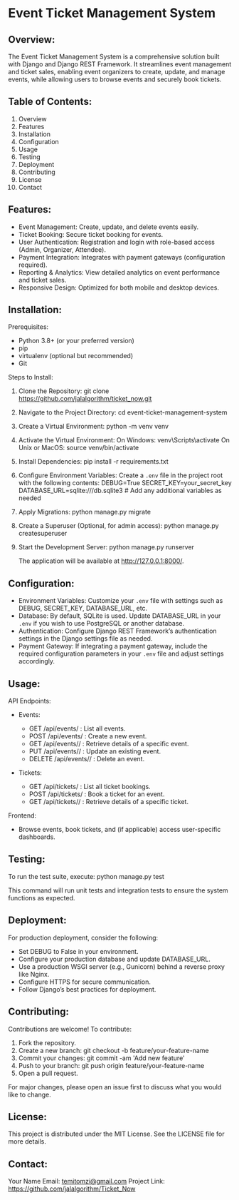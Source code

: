Event Ticket Management System
==============================

Overview:
---------
The Event Ticket Management System is a comprehensive solution built with Django and Django REST Framework. It streamlines event management and ticket sales, enabling event organizers to create, update, and manage events, while allowing users to browse events and securely book tickets.

Table of Contents:
------------------
1. Overview
2. Features
3. Installation
4. Configuration
5. Usage
6. Testing
7. Deployment
8. Contributing
9. License
10. Contact

Features:
---------
- Event Management: Create, update, and delete events easily.
- Ticket Booking: Secure ticket booking for events.
- User Authentication: Registration and login with role-based access (Admin, Organizer, Attendee).
- Payment Integration: Integrates with payment gateways (configuration required).
- Reporting & Analytics: View detailed analytics on event performance and ticket sales.
- Responsive Design: Optimized for both mobile and desktop devices.

Installation:
-------------
Prerequisites:
  - Python 3.8+ (or your preferred version)
  - pip
  - virtualenv (optional but recommended)
  - Git

Steps to Install:

1. Clone the Repository:
       git clone https://github.com/jalalgorithm/ticket_now.git

2. Navigate to the Project Directory:
       cd event-ticket-management-system

3. Create a Virtual Environment:
       python -m venv venv

4. Activate the Virtual Environment:
   On Windows:
       venv\Scripts\activate
   On Unix or MacOS:
       source venv/bin/activate

5. Install Dependencies:
       pip install -r requirements.txt

6. Configure Environment Variables:
   Create a `.env` file in the project root with the following contents:
       DEBUG=True
       SECRET_KEY=your_secret_key
       DATABASE_URL=sqlite:///db.sqlite3
       # Add any additional variables as needed

7. Apply Migrations:
       python manage.py migrate

8. Create a Superuser (Optional, for admin access):
       python manage.py createsuperuser

9. Start the Development Server:
       python manage.py runserver

   The application will be available at http://127.0.0.1:8000/.

Configuration:
--------------
- Environment Variables:
    Customize your `.env` file with settings such as DEBUG, SECRET_KEY, DATABASE_URL, etc.
- Database:
    By default, SQLite is used. Update DATABASE_URL in your `.env` if you wish to use PostgreSQL or another database.
- Authentication:
    Configure Django REST Framework’s authentication settings in the Django settings file as needed.
- Payment Gateway:
    If integrating a payment gateway, include the required configuration parameters in your `.env` file and adjust settings accordingly.

Usage:
------
API Endpoints:

- Events:
    - GET /api/events/         : List all events.
    - POST /api/events/        : Create a new event.
    - GET /api/events/<id>/     : Retrieve details of a specific event.
    - PUT /api/events/<id>/     : Update an existing event.
    - DELETE /api/events/<id>/  : Delete an event.

- Tickets:
    - GET /api/tickets/         : List all ticket bookings.
    - POST /api/tickets/        : Book a ticket for an event.
    - GET /api/tickets/<id>/     : Retrieve details of a specific ticket.

Frontend:
- Browse events, book tickets, and (if applicable) access user-specific dashboards.

Testing:
--------
To run the test suite, execute:
       python manage.py test

This command will run unit tests and integration tests to ensure the system functions as expected.

Deployment:
-----------
For production deployment, consider the following:
  - Set DEBUG to False in your environment.
  - Configure your production database and update DATABASE_URL.
  - Use a production WSGI server (e.g., Gunicorn) behind a reverse proxy like Nginx.
  - Configure HTTPS for secure communication.
  - Follow Django’s best practices for deployment.

Contributing:
-------------
Contributions are welcome! To contribute:
1. Fork the repository.
2. Create a new branch:
       git checkout -b feature/your-feature-name
3. Commit your changes:
       git commit -am 'Add new feature'
4. Push to your branch:
       git push origin feature/your-feature-name
5. Open a pull request.

For major changes, please open an issue first to discuss what you would like to change.

License:
--------
This project is distributed under the MIT License. See the LICENSE file for more details.

Contact:
--------
Your Name
Email: temitomzi@gmail.com
Project Link: https://github.com/jalalgorithm/Ticket_Now

